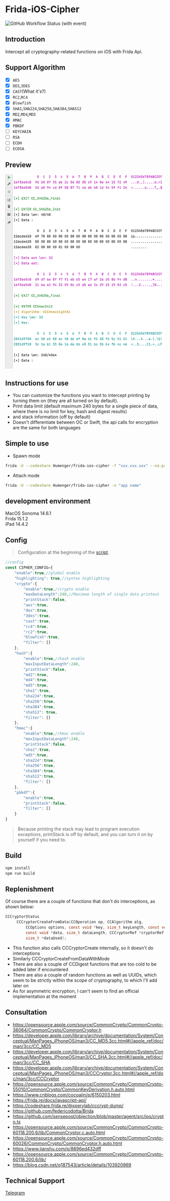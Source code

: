 # Frida-iOS-Cipher
![GitHub Workflow Status (with event)](https://img.shields.io/github/actions/workflow/status/Humenger/frida-ios-cipher/.github%2Fworkflows%2Fbuild.yml)
## Introduction
Intercept all cryptography-related functions on iOS with Frida Api.
## Support Algorithm
* [x] `AES`
* [x] `DES`,`3DES`
* [x] `CAST`(What it's?)
* [x] `RC2`,`RC4`
* [x] `Blowfish`
* [x] `SHA1`,`SHA224`,`SHA256`,`SHA384`,`SHA512`
* [x] `MD2`,`MD4`,`MD5`
* [x] `HMAC`
* [x] `PBKDF`
* [ ] `KEYCHAIN`
* [ ] `RSA`
* [ ] `ECDH`
* [ ] `ECDSA`
## Preview
![image](./res/ios_cipher_preview.png)
## Instructions for use
* You can customize the functions you want to intercept printing by turning them on (they are all turned on by default).
* Print data limit (default maximum 240 bytes for a single piece of data, where there is no limit for key, hash and digest results)
* and stack information (off by default)
* Doesn't differentiate between OC or Swift, the api calls for encryption are the same for both languages

## Simple to use

* Spawn mode

```bash
frida -U --codeshare Humenger/frida-ios-cipher -f "xxx.xxx.xxx" --no-pause
```

* Attach mode

```bash
frida -U --codeshare Humenger/frida-ios-cipher -n "app name"
```
## development environment
MacOS Sonoma 14.6.1  
Frida 15.1.2    
iPad 14.4.2  
## Config
> Configuration at the beginning of the [script](./agent/index.ts).
```js
//config
const CIPHER_CONFIG={
    "enable":true,//global enable
    "highlighting": true,//syntax highlighting
    "crypto":{
        "enable":true,//crypto enable
        "maxDataLength":240,//Maximum length of single data printout
        "printStack":false,
        "aes":true,
        "des":true,
        "3des":true,
        "cast":true,
        "rc4":true,
        "rc2":true,
        "blowfish":true,
        "filter": []
    },
    "hash":{
        "enable":true,//hash enable
        "maxInputDataLength":240,
        "printStack":false,
        "md2":true,
        "md4":true,
        "md5":true,
        "sha1":true,
        "sha224":true,
        "sha256":true,
        "sha384":true,
        "sha512": true,
        "filter": []
    },
    "hmac":{
        "enable":true,//hmac enable
        "maxInputDataLength":240,
        "printStack":false,
        "sha1":true,
        "md5":true,
        "sha224":true,
        "sha256":true,
        "sha384":true,
        "sha512":true,
        "filter": []
    },
    "pbkdf":{
        "enable":true,
        "printStack":false,
        "filter": []
    }
}

```
> Because printing the stack may lead to program execution exceptions, printStack is off by default, and you can turn it on by yourself if you need to.

## Build
```bash
npm install 
npm run build
```
## Replenishment
Of course there are a couple of functions that don't do interceptions, as shown below:
```c
CCCryptorStatus
     CCCryptorCreateFromData(CCOperation op, CCAlgorithm alg,
         CCOptions options, const void *key, size_t keyLength, const void *iv,
         const void *data, size_t dataLength, CCCryptorRef *cryptorRef,
         size_t *dataUsed);
```
* This function also calls CCCryptorCreate internally, so it doesn't do interceptions
* Similarly CCCryptorCreateFromDataWithMode
* There are also a couple of CCDigest functions that are too cold to be added later if encountered
* There are also a couple of random functions as well as UUIDs, which seem to be strictly within the scope of cryptography, to which I'll add later on
* As for asymmetric encryption, I can't seem to find an official implementation at the moment
## Consultation
 * https://opensource.apple.com/source/CommonCrypto/CommonCrypto-36064/CommonCrypto/CommonCryptor.h
 * https://developer.apple.com/library/archive/documentation/System/Conceptual/ManPages_iPhoneOS/man3/CC_MD5.3cc.html#//apple_ref/doc/man/3cc/CC_MD5
 * https://developer.apple.com/library/archive/documentation/System/Conceptual/ManPages_iPhoneOS/man3/CC_SHA.3cc.html#//apple_ref/doc/man/3cc/CC_SHA
 * https://developer.apple.com/library/archive/documentation/System/Conceptual/ManPages_iPhoneOS/man3/CCCryptor.3cc.html#//apple_ref/doc/man/3cc/CCCryptor
 * https://opensource.apple.com/source/CommonCrypto/CommonCrypto-55010/CommonCrypto/CommonKeyDerivation.h.auto.html
 * https://www.cnblogs.com/cocoajin/p/6150203.html
 * https://frida.re/docs/javascript-api/
 * https://codeshare.frida.re/@xperylab/cccrypt-dump/
 * https://github.com/federicodotta/Brida
 * https://github.com/sensepost/objection/blob/master/agent/src/ios/crypto.ts
 * https://opensource.apple.com/source/CommonCrypto/CommonCrypto-60118.200.6/lib/CommonCryptor.c.auto.html
 * https://opensource.apple.com/source/CommonCrypto/CommonCrypto-60026/CommonCrypto/CommonCryptor.h.auto.html
 * https://www.jianshu.com/p/8896ed432dff
 * https://opensource.apple.com/source/CommonCrypto/CommonCrypto-60118.200.6/lib/
 * https://blog.csdn.net/q187543/article/details/103920969

## Technical Support
<a href="https://t.me/shluer">Telegram</a>
